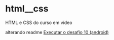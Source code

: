 # html__css
 HTML e CSS do curso em vídeo

 alterando readme
 <a  href="https://joaofabriciomoyaalves.github.io/html__css/d10/android.html">Executar o desafio 10 (android)</a>